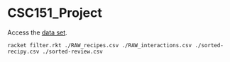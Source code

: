 # CSC151_Project

Access the [data set](https://www.kaggle.com/shuyangli94/food-com-recipes-and-user-interactions).

```racket
racket filter.rkt ./RAW_recipes.csv ./RAW_interactions.csv ./sorted-recipy.csv ./sorted-review.csv
```
